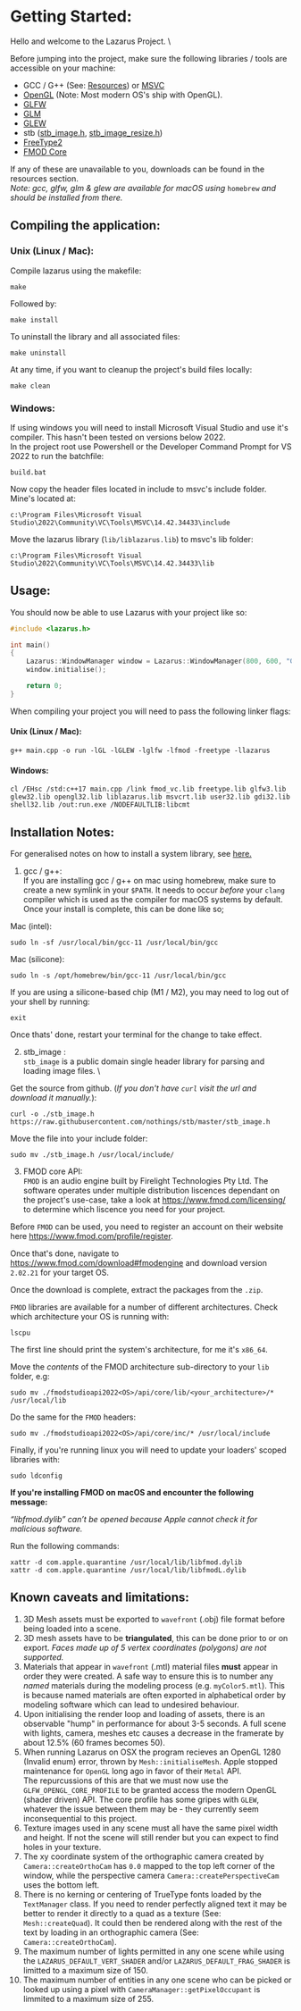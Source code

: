 # Getting Started:
Hello and welcome to the Lazarus Project. \

Before jumping into the project, make sure the following libraries / tools are accessible on your machine:
- GCC / G++ (See: [Resources](./resources.md)) or [MSVC](https://visualstudio.microsoft.com/downloads/)
- [OpenGL](https://www.khronos.org/opengl/wiki/Getting_Started#Downloading_OpenGL) (Note: Most modern OS's ship with OpenGL).
- [GLFW](https://www.glfw.org/download.html)
- [GLM](https://sourceforge.net/projects/glm.mirror/)
- [GLEW](https://glew.sourceforge.net/)
- stb ([stb_image.h](https://raw.githubusercontent.com/nothings/stb/master/stb_image.h), [stb_image_resize.h](https://raw.githubusercontent.com/nothings/obbg/refs/heads/master/stb/stb_image_resize.h))
- [FreeType2](https://sourceforge.net/projects/freetype/files/freetype2/)
- [FMOD Core](https://www.fmod.com/download#fmodengine)

If any of these are unavailable to you, downloads can be found in the resources section. \
*Note: gcc, glfw, glm & glew are available for macOS using* `homebrew` *and should be installed from there.*

## Compiling the application:

### Unix (Linux / Mac):
Compile lazarus using the makefile: 
```
make
```

Followed by:
```
make install
```

To uninstall the library and all associated files:
```
make uninstall
```

At any time, if you want to cleanup the project's build files locally:
```
make clean
```

### Windows:
If using windows you will need to install Microsoft Visual Studio and use it's compiler. This hasn't been tested on versions below 2022. \
In the project root use Powershell or the Developer Command Prompt for VS 2022 to run the batchfile:
```
build.bat
```

Now copy the header files located in include to msvc's include folder. Mine's located at:
```
c:\Program Files\Microsoft Visual Studio\2022\Community\VC\Tools\MSVC\14.42.34433\include
```
Move the lazarus library (`lib/liblazarus.lib`) to msvc's lib folder:
```
c:\Program Files\Microsoft Visual Studio\2022\Community\VC\Tools\MSVC\14.42.34433\lib
```

## Usage:
You should now be able to use Lazarus with your project like so:
```cpp
#include <lazarus.h>

int main()
{
    Lazarus::WindowManager window = Lazarus::WindowManager(800, 600, "Game Window", nullptr, nullptr);
    window.initialise();

    return 0;
}
```

When compiling your project you will need to pass the following linker flags:
#### Unix (Linux / Mac):
```
g++ main.cpp -o run -lGL -lGLEW -lglfw -lfmod -freetype -llazarus
```

#### Windows:
```
cl /EHsc /std:c++17 main.cpp /link fmod_vc.lib freetype.lib glfw3.lib glew32.lib opengl32.lib liblazarus.lib msvcrt.lib user32.lib gdi32.lib shell32.lib /out:run.exe /NODEFAULTLIB:libcmt
```

## Installation Notes:
For generalised notes on how to install a system library, see [here.](./contribution.md#file-structure)

1. gcc / g++: \
If you are installing gcc / g++ on mac using homebrew, make sure to create a new symlink in your `$PATH`. It needs to occur *before* your `clang` compiler which is used as the compiler for macOS systems by default. Once your install is complete, this can be done like so; 

Mac (intel):
```
sudo ln -sf /usr/local/bin/gcc-11 /usr/local/bin/gcc
```

Mac (silicone): 
```
sudo ln -s /opt/homebrew/bin/gcc-11 /usr/local/bin/gcc
```

If you are using a silicone-based chip (M1 / M2), you may need to log out of your shell by running: 
```
exit
```
Once thats' done, restart your terminal for the change to take effect.

2. stb_image : \
`stb_image` is a public domain single header library for parsing and loading image files. \

Get the source from github. (*If you don't have `curl` visit the url and download it manually.*):
```
curl -o ./stb_image.h https://raw.githubusercontent.com/nothings/stb/master/stb_image.h
```

Move the file into your include folder:
```
sudo mv ./stb_image.h /usr/local/include/
```

3. FMOD core API: \
`FMOD` is an audio engine built by Firelight Technologies Pty Ltd. The software operates under multiple distribution liscences dependant on the project's use-case, take a look at https://www.fmod.com/licensing/ to determine which liscence you need for your project.

Before `FMOD` can be used, you need to register an account on their website here https://www.fmod.com/profile/register.

Once that's done, navigate to https://www.fmod.com/download#fmodengine and download version `2.02.21` for your target OS.

Once the download is complete, extract the packages from the `.zip`.

`FMOD` libraries are available for a number of different architectures. Check which architecture your OS is running with:
```
lscpu
```
The first line should print the system's architecture, for me it's `x86_64`.

Move the *contents* of the FMOD architecture sub-directory to your `lib` folder, e.g:
```
sudo mv ./fmodstudioapi2022<OS>/api/core/lib/<your_architecture>/* /usr/local/lib
```

Do the same for the `FMOD` headers:
```
sudo mv ./fmodstudioapi2022<OS>/api/core/inc/* /usr/local/include
```

Finally, if you're running linux you will need to update your loaders' scoped libraries with:
```
sudo ldconfig
```

**If you're installing FMOD on macOS and encounter the following message:**

*“libfmod.dylib” can’t be opened because Apple cannot check it for malicious software.*

Run the following commands:
```
xattr -d com.apple.quarantine /usr/local/lib/libfmod.dylib
xattr -d com.apple.quarantine /usr/local/lib/libfmodL.dylib
```

## Known caveats and limitations:
1. 3D Mesh assets must be exported to `wavefront` (.obj) file format before being loaded into a scene.
2. 3D mesh assets have to be **triangulated**, this can be done prior to or on export. *Faces made up of 5 vertex coordinates (polygons) are not supported.*
3. Materials that appear in `wavefront` (.mtl) material files **must** appear in order they were created. A safe way to ensure this is to number any *named* materials during the modeling process (e.g. `myColor5.mtl`). This is because named materials are often exported in alphabetical order by modeling software which can lead to undesired behaviour.
4. Upon initialising the render loop and loading of assets, there is an observable "hump" in performance for about 3-5 seconds. A full scene with lights, camera, meshes etc causes a decrease in the framerate by about 12.5% (60 frames becomes 50).
5. When running Lazarus on OSX the program recieves an OpenGL 1280 (Invalid enum) error, thrown by `Mesh::initialiseMesh`. Apple stopped maintenance for `OpenGL` long ago in favor of their `Metal` API. \
The repurcussions of this are that we must now use the `GLFW_OPENGL_CORE_PROFILE` to be granted access the modern OpenGL (shader driven) API. The core profile has some gripes with `GLEW`, whatever the issue between them may be - they currently seem inconsequential to this project.
6. Texture images used in any scene must all have the same pixel width and height. If not the scene will still render but you can expect to find holes in your texture.
7. The xy coordinate system of the orthographic camera created by `Camera::createOrthoCam` has `0.0` mapped to the top left corner of the window, while the perspective camera `Camera::createPerspectiveCam` uses the bottom left.
8. There is no kerning or centering of TrueType fonts loaded by the `TextManager` class. If you need to render perfectly aligned text it may be better to render it directly to a quad as a texture (See: `Mesh::createQuad`). It could then be rendered along with the rest of the text by loading in an orthographic camera (See: `Camera::createOrthoCam`).
9. The maximum number of lights permitted in any one scene while using the `LAZARUS_DEFAULT_VERT_SHADER` and/or `LAZARUS_DEFAULT_FRAG_SHADER` is limitted to a maximum size of 150.
10. The maximum number of entities in any one scene who can be picked or looked up using a pixel with `CameraManager::getPixelOccupant` is limmited to a maximum size of 255.